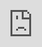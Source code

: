 ```yaml
---
title: Opening Ceremony
permalink: /opening-ceremony
description: ""
---
```


<div class="video-container">
   <iframe src="https://player.vimeo.com/video/593644601?badge=0&amp;autopause=0&amp;player_id=0&amp;app_id=58479&amp;h=53eb00b951" frameborder="0" allow="autoplay; fullscreen; picture-in-picture" allowfullscreen="" style="position:absolute;top:0;left:0;width:100%;height:100%;" title="Mother Tongue Languages Symposium 2021 Opening Ceremony"></iframe>
</div>

<img src="/images/mtls_web_placeholders-v1_13.jpg">